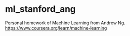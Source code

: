 # ml_stanford_ang
Personal homework of Machine Learning from Andrew Ng. https://www.coursera.org/learn/machine-learning
